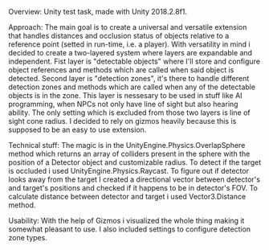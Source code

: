 Overview:
Unity test task, made with Unity 2018.2.8f1.

Approach:
The main goal is to create a universal and versatile extension that handles distances and occlusion status of objects relative to a reference point (setted in run-time, i.e. 
a player).
With versatility in mind i decided to create a two-layered system where layers are expandable and independent. Fist layer is "detectable objects" where I'll store and configure
object references and methods which are called when said object is detected. Second layer is "detection zones", it's there to handle different detection zones and methods
which are called when any of the detectable objects is in the zone. This layer is nessesary to be used in stuff like AI programming, when NPCs not only have line of sight 
but also hearing ability. The only setting which is excluded from those two layers is line of sight cone radius. I decided to rely on gizmos heavily because this is supposed to be
an easy to use extension.

Technical stuff:
The magic is in the UnityEngine.Physics.OverlapSphere method which returns an array of colliders present in the sphere with the position of a Detector object and customizable 
radius. To detect if the target is occluded i used UnityEngine.Physics.Raycast. To figure out if detector looks away from the target I created a directional vector between detector's 
and target's positions and checked if it happens to be in detector's FOV. To calculate distance between detector and target i used Vector3.Distance method. 

Usability:
With the help of Gizmos i visualized the whole thing making it somewhat pleasant to use. I also included settings to configure detection zone types.

